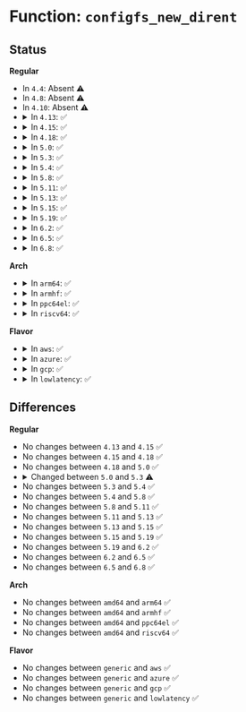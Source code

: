 # Function: <code>configfs_new_dirent</code>

## Status
<b>Regular</b>
<ul>
<li>
In <code>4.4</code>: Absent ⚠️
</li>
<li>
In <code>4.8</code>: Absent ⚠️
</li>
<li>
In <code>4.10</code>: Absent ⚠️
</li>
<li>
<details>
<summary>In <code>4.13</code>: ✅</summary>

```c
struct configfs_dirent *configfs_new_dirent(struct configfs_dirent *parent_sd, void *element, int type);
```

**Collision:** Unique Static

**Inline:** No

**Transformation:** False

**Instances:**

```
In fs/configfs/dir.c (ffffffff812dee40)
Location: fs/configfs/dir.c:172
Inline: False
Direct callers:
  - fs/configfs/dir.c:configfs_dir_open
  - fs/configfs/dir.c:configfs_make_dirent
```
**Symbols:**

```
ffffffff812dee40-ffffffff812def15: configfs_new_dirent (STB_LOCAL)
```
</details>
</li>
<li>
<details>
<summary>In <code>4.15</code>: ✅</summary>

```c
struct configfs_dirent *configfs_new_dirent(struct configfs_dirent *parent_sd, void *element, int type);
```

**Collision:** Unique Static

**Inline:** No

**Transformation:** False

**Instances:**

```
In fs/configfs/dir.c (ffffffff813037b0)
Location: fs/configfs/dir.c:172
Inline: False
Direct callers:
  - fs/configfs/dir.c:configfs_dir_open
  - fs/configfs/dir.c:configfs_make_dirent
```
**Symbols:**

```
ffffffff813037b0-ffffffff81303885: configfs_new_dirent (STB_LOCAL)
```
</details>
</li>
<li>
<details>
<summary>In <code>4.18</code>: ✅</summary>

```c
struct configfs_dirent *configfs_new_dirent(struct configfs_dirent *parent_sd, void *element, int type);
```

**Collision:** Unique Static

**Inline:** No

**Transformation:** False

**Instances:**

```
In fs/configfs/dir.c (ffffffff81332400)
Location: fs/configfs/dir.c:172
Inline: False
Direct callers:
  - fs/configfs/dir.c:configfs_dir_open
  - fs/configfs/dir.c:configfs_make_dirent
```
**Symbols:**

```
ffffffff81332400-ffffffff813324d5: configfs_new_dirent (STB_LOCAL)
```
</details>
</li>
<li>
<details>
<summary>In <code>5.0</code>: ✅</summary>

```c
struct configfs_dirent *configfs_new_dirent(struct configfs_dirent *parent_sd, void *element, int type);
```

**Collision:** Unique Static

**Inline:** No

**Transformation:** False

**Instances:**

```
In fs/configfs/dir.c (ffffffff81349840)
Location: fs/configfs/dir.c:172
Inline: False
Direct callers:
  - fs/configfs/dir.c:configfs_dir_open
  - fs/configfs/dir.c:configfs_make_dirent
```
**Symbols:**

```
ffffffff81349840-ffffffff81349915: configfs_new_dirent (STB_LOCAL)
```
</details>
</li>
<li>
<details>
<summary>In <code>5.3</code>: ✅</summary>

```c
struct configfs_dirent *configfs_new_dirent(struct configfs_dirent *parent_sd, void *element, int type, struct configfs_fragment *frag);
```

**Collision:** Unique Static

**Inline:** No

**Transformation:** False

**Instances:**

```
In fs/configfs/dir.c (ffffffff81371640)
Location: fs/configfs/dir.c:183
Inline: False
Direct callers:
  - fs/configfs/dir.c:configfs_dir_open
  - fs/configfs/dir.c:configfs_make_dirent
```
**Symbols:**

```
ffffffff81371640-ffffffff81371738: configfs_new_dirent (STB_LOCAL)
```
</details>
</li>
<li>
<details>
<summary>In <code>5.4</code>: ✅</summary>

```c
struct configfs_dirent *configfs_new_dirent(struct configfs_dirent *parent_sd, void *element, int type, struct configfs_fragment *frag);
```

**Collision:** Unique Static

**Inline:** No

**Transformation:** False

**Instances:**

```
In fs/configfs/dir.c (ffffffff81389a90)
Location: fs/configfs/dir.c:182
Inline: False
Direct callers:
  - fs/configfs/dir.c:configfs_dir_open
  - fs/configfs/dir.c:configfs_make_dirent
```
**Symbols:**

```
ffffffff81389a90-ffffffff81389b78: configfs_new_dirent (STB_LOCAL)
```
</details>
</li>
<li>
<details>
<summary>In <code>5.8</code>: ✅</summary>

```c
struct configfs_dirent *configfs_new_dirent(struct configfs_dirent *parent_sd, void *element, int type, struct configfs_fragment *frag);
```

**Collision:** Unique Static

**Inline:** No

**Transformation:** False

**Instances:**

```
In fs/configfs/dir.c (ffffffff813d4ca0)
Location: fs/configfs/dir.c:182
Inline: False
Direct callers:
  - fs/configfs/dir.c:configfs_dir_open
  - fs/configfs/dir.c:configfs_make_dirent
```
**Symbols:**

```
ffffffff813d4ca0-ffffffff813d4d88: configfs_new_dirent (STB_LOCAL)
```
</details>
</li>
<li>
<details>
<summary>In <code>5.11</code>: ✅</summary>

```c
struct configfs_dirent *configfs_new_dirent(struct configfs_dirent *parent_sd, void *element, int type, struct configfs_fragment *frag);
```

**Collision:** Unique Static

**Inline:** No

**Transformation:** False

**Instances:**

```
In fs/configfs/dir.c (ffffffff813e69c0)
Location: fs/configfs/dir.c:182
Inline: False
Direct callers:
  - fs/configfs/dir.c:configfs_dir_open
  - fs/configfs/dir.c:configfs_make_dirent
```
**Symbols:**

```
ffffffff813e69c0-ffffffff813e6aa8: configfs_new_dirent (STB_LOCAL)
```
</details>
</li>
<li>
<details>
<summary>In <code>5.13</code>: ✅</summary>

```c
struct configfs_dirent *configfs_new_dirent(struct configfs_dirent *parent_sd, void *element, int type, struct configfs_fragment *frag);
```

**Collision:** Unique Static

**Inline:** No

**Transformation:** False

**Instances:**

```
In fs/configfs/dir.c (ffffffff813ed740)
Location: fs/configfs/dir.c:180
Inline: False
Direct callers:
  - fs/configfs/dir.c:configfs_dir_open
  - fs/configfs/dir.c:configfs_make_dirent
```
**Symbols:**

```
ffffffff813ed740-ffffffff813ed828: configfs_new_dirent (STB_LOCAL)
```
</details>
</li>
<li>
<details>
<summary>In <code>5.15</code>: ✅</summary>

```c
struct configfs_dirent *configfs_new_dirent(struct configfs_dirent *parent_sd, void *element, int type, struct configfs_fragment *frag);
```

**Collision:** Unique Static

**Inline:** No

**Transformation:** False

**Instances:**

```
In fs/configfs/dir.c (ffffffff8143fcb0)
Location: fs/configfs/dir.c:188
Inline: False
Direct callers:
  - fs/configfs/dir.c:configfs_dir_open
  - fs/configfs/dir.c:configfs_make_dirent
```
**Symbols:**

```
ffffffff8143fcb0-ffffffff8143fd98: configfs_new_dirent (STB_LOCAL)
```
</details>
</li>
<li>
<details>
<summary>In <code>5.19</code>: ✅</summary>

```c
struct configfs_dirent *configfs_new_dirent(struct configfs_dirent *parent_sd, void *element, int type, struct configfs_fragment *frag);
```

**Collision:** Unique Static

**Inline:** No

**Transformation:** False

**Instances:**

```
In fs/configfs/dir.c (ffffffff814ba3c0)
Location: fs/configfs/dir.c:188
Inline: False
Direct callers:
  - fs/configfs/dir.c:configfs_dir_open
  - fs/configfs/dir.c:configfs_make_dirent
```
**Symbols:**

```
ffffffff814ba3c0-ffffffff814ba4c0: configfs_new_dirent (STB_LOCAL)
```
</details>
</li>
<li>
<details>
<summary>In <code>6.2</code>: ✅</summary>

```c
struct configfs_dirent *configfs_new_dirent(struct configfs_dirent *parent_sd, void *element, int type, struct configfs_fragment *frag);
```

**Collision:** Unique Static

**Inline:** No

**Transformation:** False

**Instances:**

```
In fs/configfs/dir.c (ffffffff81551c20)
Location: fs/configfs/dir.c:188
Inline: False
Direct callers:
  - fs/configfs/dir.c:configfs_dir_open
  - fs/configfs/dir.c:configfs_make_dirent
```
**Symbols:**

```
ffffffff81551c20-ffffffff81551d20: configfs_new_dirent (STB_LOCAL)
```
</details>
</li>
<li>
<details>
<summary>In <code>6.5</code>: ✅</summary>

```c
struct configfs_dirent *configfs_new_dirent(struct configfs_dirent *parent_sd, void *element, int type, struct configfs_fragment *frag);
```

**Collision:** Unique Static

**Inline:** No

**Transformation:** False

**Instances:**

```
In fs/configfs/dir.c (ffffffff81589960)
Location: fs/configfs/dir.c:188
Inline: False
Direct callers:
  - fs/configfs/dir.c:configfs_dir_open
  - fs/configfs/dir.c:configfs_make_dirent
```
**Symbols:**

```
ffffffff81589960-ffffffff81589a60: configfs_new_dirent (STB_LOCAL)
```
</details>
</li>
<li>
<details>
<summary>In <code>6.8</code>: ✅</summary>

```c
struct configfs_dirent *configfs_new_dirent(struct configfs_dirent *parent_sd, void *element, int type, struct configfs_fragment *frag);
```

**Collision:** Unique Static

**Inline:** No

**Transformation:** False

**Instances:**

```
In fs/configfs/dir.c (ffffffff815c2580)
Location: fs/configfs/dir.c:188
Inline: False
Direct callers:
  - fs/configfs/dir.c:configfs_dir_open
  - fs/configfs/dir.c:configfs_make_dirent
```
**Symbols:**

```
ffffffff815c2580-ffffffff815c2680: configfs_new_dirent (STB_LOCAL)
```
</details>
</li>
</ul>
<b>Arch</b>
<ul>
<li>
<details>
<summary>In <code>arm64</code>: ✅</summary>

```c
struct configfs_dirent *configfs_new_dirent(struct configfs_dirent *parent_sd, void *element, int type, struct configfs_fragment *frag);
```

**Collision:** Unique Static

**Inline:** No

**Transformation:** False

**Instances:**

```
In fs/configfs/dir.c (ffff80001045a550)
Location: fs/configfs/dir.c:182
Inline: False
Direct callers:
  - fs/configfs/dir.c:configfs_dir_open
  - fs/configfs/dir.c:configfs_make_dirent
```
**Symbols:**

```
ffff80001045a550-ffff80001045a6a0: configfs_new_dirent (STB_LOCAL)
```
</details>
</li>
<li>
<details>
<summary>In <code>armhf</code>: ✅</summary>

```c
struct configfs_dirent *configfs_new_dirent(struct configfs_dirent *parent_sd, void *element, int type, struct configfs_fragment *frag);
```

**Collision:** Unique Static

**Inline:** No

**Transformation:** False

**Instances:**

```
In fs/configfs/dir.c (c061b6e0)
Location: fs/configfs/dir.c:182
Inline: False
Direct callers:
  - fs/configfs/dir.c:configfs_dir_open
  - fs/configfs/dir.c:configfs_make_dirent
```
**Symbols:**

```
c061b6e0-c061b7f0: configfs_new_dirent (STB_LOCAL)
```
</details>
</li>
<li>
<details>
<summary>In <code>ppc64el</code>: ✅</summary>

```c
struct configfs_dirent *configfs_new_dirent(struct configfs_dirent *parent_sd, void *element, int type, struct configfs_fragment *frag);
```

**Collision:** Unique Static

**Inline:** No

**Transformation:** False

**Instances:**

```
In fs/configfs/dir.c (c000000000574a20)
Location: fs/configfs/dir.c:182
Inline: False
Direct callers:
  - fs/configfs/dir.c:configfs_dir_open
  - fs/configfs/dir.c:configfs_make_dirent
```
**Symbols:**

```
c000000000574a20-c000000000574be8: configfs_new_dirent (STB_LOCAL)
```
</details>
</li>
<li>
<details>
<summary>In <code>riscv64</code>: ✅</summary>

```c
struct configfs_dirent *configfs_new_dirent(struct configfs_dirent *parent_sd, void *element, int type, struct configfs_fragment *frag);
```

**Collision:** Unique Static

**Inline:** No

**Transformation:** False

**Instances:**

```
In fs/configfs/dir.c (ffffffe0002eb8f2)
Location: fs/configfs/dir.c:182
Inline: False
Direct callers:
  - fs/configfs/dir.c:configfs_dir_open
  - fs/configfs/dir.c:configfs_make_dirent
```
**Symbols:**

```
ffffffe0002eb8f2-ffffffe0002eba42: configfs_new_dirent (STB_LOCAL)
```
</details>
</li>
</ul>
<b>Flavor</b>
<ul>
<li>
<details>
<summary>In <code>aws</code>: ✅</summary>

```c
struct configfs_dirent *configfs_new_dirent(struct configfs_dirent *parent_sd, void *element, int type, struct configfs_fragment *frag);
```

**Collision:** Unique Static

**Inline:** No

**Transformation:** False

**Instances:**

```
In fs/configfs/dir.c (ffffffff81382070)
Location: fs/configfs/dir.c:182
Inline: False
Direct callers:
  - fs/configfs/dir.c:configfs_dir_open
  - fs/configfs/dir.c:configfs_make_dirent
```
**Symbols:**

```
ffffffff81382070-ffffffff81382158: configfs_new_dirent (STB_LOCAL)
```
</details>
</li>
<li>
<details>
<summary>In <code>azure</code>: ✅</summary>

```c
struct configfs_dirent *configfs_new_dirent(struct configfs_dirent *parent_sd, void *element, int type, struct configfs_fragment *frag);
```

**Collision:** Unique Static

**Inline:** No

**Transformation:** False

**Instances:**

```
In fs/configfs/dir.c (ffffffff81372b00)
Location: fs/configfs/dir.c:182
Inline: False
Direct callers:
  - fs/configfs/dir.c:configfs_dir_open
  - fs/configfs/dir.c:configfs_make_dirent
```
**Symbols:**

```
ffffffff81372b00-ffffffff81372be8: configfs_new_dirent (STB_LOCAL)
```
</details>
</li>
<li>
<details>
<summary>In <code>gcp</code>: ✅</summary>

```c
struct configfs_dirent *configfs_new_dirent(struct configfs_dirent *parent_sd, void *element, int type, struct configfs_fragment *frag);
```

**Collision:** Unique Static

**Inline:** No

**Transformation:** False

**Instances:**

```
In fs/configfs/dir.c (ffffffff8137fb40)
Location: fs/configfs/dir.c:182
Inline: False
Direct callers:
  - fs/configfs/dir.c:configfs_dir_open
  - fs/configfs/dir.c:configfs_make_dirent
```
**Symbols:**

```
ffffffff8137fb40-ffffffff8137fc28: configfs_new_dirent (STB_LOCAL)
```
</details>
</li>
<li>
<details>
<summary>In <code>lowlatency</code>: ✅</summary>

```c
struct configfs_dirent *configfs_new_dirent(struct configfs_dirent *parent_sd, void *element, int type, struct configfs_fragment *frag);
```

**Collision:** Unique Static

**Inline:** No

**Transformation:** False

**Instances:**

```
In fs/configfs/dir.c (ffffffff81393090)
Location: fs/configfs/dir.c:182
Inline: False
Direct callers:
  - fs/configfs/dir.c:configfs_dir_open
  - fs/configfs/dir.c:configfs_make_dirent
```
**Symbols:**

```
ffffffff81393090-ffffffff8139317b: configfs_new_dirent (STB_LOCAL)
```
</details>
</li>
</ul>

## Differences
<b>Regular</b>
<ul>
<li>
No changes between <code>4.13</code> and <code>4.15</code> ✅
</li>
<li>
No changes between <code>4.15</code> and <code>4.18</code> ✅
</li>
<li>
No changes between <code>4.18</code> and <code>5.0</code> ✅
</li>
<li>
<details>
<summary>Changed between <code>5.0</code> and <code>5.3</code> ⚠️</summary>
<ul>
<li>
<b>Param added. </b>
<code>struct configfs_fragment *frag</code>
</li>
</ul>
</details>
</li>
<li>
No changes between <code>5.3</code> and <code>5.4</code> ✅
</li>
<li>
No changes between <code>5.4</code> and <code>5.8</code> ✅
</li>
<li>
No changes between <code>5.8</code> and <code>5.11</code> ✅
</li>
<li>
No changes between <code>5.11</code> and <code>5.13</code> ✅
</li>
<li>
No changes between <code>5.13</code> and <code>5.15</code> ✅
</li>
<li>
No changes between <code>5.15</code> and <code>5.19</code> ✅
</li>
<li>
No changes between <code>5.19</code> and <code>6.2</code> ✅
</li>
<li>
No changes between <code>6.2</code> and <code>6.5</code> ✅
</li>
<li>
No changes between <code>6.5</code> and <code>6.8</code> ✅
</li>
</ul>
<b>Arch</b>
<ul>
<li>
No changes between <code>amd64</code> and <code>arm64</code> ✅
</li>
<li>
No changes between <code>amd64</code> and <code>armhf</code> ✅
</li>
<li>
No changes between <code>amd64</code> and <code>ppc64el</code> ✅
</li>
<li>
No changes between <code>amd64</code> and <code>riscv64</code> ✅
</li>
</ul>
<b>Flavor</b>
<ul>
<li>
No changes between <code>generic</code> and <code>aws</code> ✅
</li>
<li>
No changes between <code>generic</code> and <code>azure</code> ✅
</li>
<li>
No changes between <code>generic</code> and <code>gcp</code> ✅
</li>
<li>
No changes between <code>generic</code> and <code>lowlatency</code> ✅
</li>
</ul>

